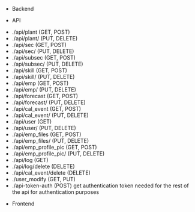 * Backend

* API
- ./api/plant (GET, POST) 
- ./api/plant/<number> (PUT, DELETE)
- ./api/sec (GET, POST)
- ./api/sec/<number> (PUT, DELETE)
- ./api/subsec (GET, POST)
- ./api/subsec/<number> (PUT, DELETE)
- ./api/skill (GET, POST)
- ./api/skill/<number> (PUT, DELETE)
- ./api/emp (GET, POST)
- ./api/emp/<number> (PUT, DELETE)
- ./api/forecast (GET, POST)
- ./api/forecast/<number> (PUT, DELETE)
- ./api/cal_event (GET, POST)
- ./api/cal_event/<number> (PUT, DELETE)
- ./api/user (GET)
- ./api/user/<number> (PUT, DELETE)
- ./api/emp_files (GET, POST)
- ./api/emp_files/<number> (PUT, DELETE)
- ./api/emp_profile_pic (GET, POST)
- ./api/emp_profile_pic/<number> (PUT, DELETE)
- ./api/log (GET)
- ./api/log/delete (DELETE)
- ./api/cal_event/delete (DELETE)
- ./user_modify (GET, PUT)
- ./api-token-auth (POST)
  get authentication token needed for the rest of the api for authentication purposes

* Frontend